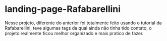# landing-page-Rafabarellini
Nesse projeto, diferente do anterior foi totalmente feito usando o tutorial da Rafabarellini, teve algumas tags da qual ainda não tinha tido contato, o projeto realmente ficou melhor organizado e mais pratico de fazer.
